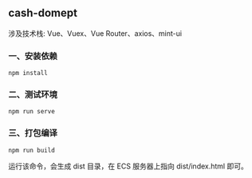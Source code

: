 ## cash-domept

涉及技术栈: Vue、Vuex、Vue Router、axios、mint-ui

### 一、安装依赖

```
npm install
```

### 二、测试环境

```
npm run serve
```

### 三、打包编译

```
npm run build
```

运行该命令，会生成 dist 目录，在 ECS 服务器上指向 dist/index.html 即可。
